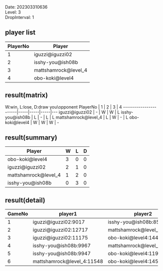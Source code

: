 Date: 202303310636  
Level: 3  
DropInterval: 1  
## player list
PlayerNo  |  Player
----------|----------------------
1         |  iguzzi@iguzzi02
2         |  isshy-you@ish08b
3         |  mattshamrock@level_4
4         |  obo-koki@level4
## result(matrix)
W:win, L:lose, D:draw
you\opponent PlayerNo  |  1  |  2  |  3  |  4
-----------------------|-----|-----|-----|---
iguzzi@iguzzi02        |  -  |  W  |  W  |  L
isshy-you@ish08b       |  L  |  -  |  L  |  L
mattshamrock@level_4   |  L  |  W  |  -  |  L
obo-koki@level4        |  W  |  W  |  W  |  -
## result(summary)
Player                |  W  |  L  |  D
----------------------|-----|-----|---
obo-koki@level4       |  3  |  0  |  0
iguzzi@iguzzi02       |  2  |  1  |  0
mattshamrock@level_4  |  1  |  2  |  0
isshy-you@ish08b      |  0  |  3  |  0
## result(detail)
GameNo  |  player1                     |  player2
--------|------------------------------|----------------------------
1       |  iguzzi@iguzzi02:9017        |  isshy-you@ish08b:8573
2       |  iguzzi@iguzzi02:12717       |  mattshamrock@level_4:9901
3       |  iguzzi@iguzzi02:11175       |  obo-koki@level4:14419
4       |  isshy-you@ish08b:9967       |  mattshamrock@level_4:11278
5       |  isshy-you@ish08b:9947       |  obo-koki@level4:11969
6       |  mattshamrock@level_4:11548  |  obo-koki@level4:14567
